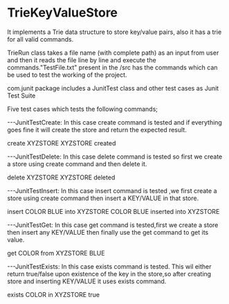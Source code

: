 # TrieKeyValueStore

It implements a Trie data structure to store key/value pairs, also it has a trie for all valid commands.

TrieRun class takes a file name (with complete path) as an input from user and then it reads the file line by line and execute the commands."TestFile.txt" present in the /src has the commands which can be used to test the working of the project.


com.junit package includes a JunitTest class and other test cases as Junit Test Suite

Five test cases which tests the following commands;

---JunitTestCreate:
In this case create command is tested and if everything goes fine it will create the store and return the expected result.

  create XYZSTORE      XYZSTORE created


---JunitTestDelete:
In this case delete command is tested so first we create a store using create command and then delete it.

  delete XYZSTORE      XYZSTORE deleted


---JunitTestInsert:
In this case insert command is tested ,we first create a store using create command then insert a KEY/VALUE in that store.

  insert COLOR BLUE into XYZSTORE      COLOR BLUE inserted into XYZSTORE


---JunitTestGet:
In this case get command is tested,first we create a store then insert any KEY/VALUE then finally use the get command to get its value.
  
  get COLOR from XYZSTORE     BLUE


---JunitTestExists:
In this case exists command is tested. This wil either return true/false upon existence of the key in the store,so after creating store and inserting KEY/VALUE it uses exists command.

  exists COLOR in XYZSTORE     true
